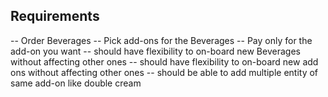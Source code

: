 ## Requirements

-- Order Beverages
-- Pick add-ons for the Beverages
-- Pay only for the add-on you want
-- should have flexibility to on-board new Beverages without affecting other ones
-- should have flexibility to on-board new add ons without affecting other ones
-- should be able to add multiple entity of same add-on like double cream